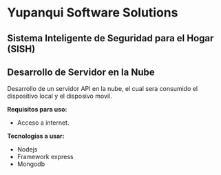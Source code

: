 # Yupanqui Software Solutions
## Sistema Inteligente de Seguridad para el Hogar (SISH)
## Desarrollo de Servidor en la Nube

Desarrollo de un servidor API en la nube, el cual sera consumido el dispositivo local y el disposivo movil.

**Requisitos para uso:**
  - Acceso a internet.

**Tecnologías a usar:**
  - Nodejs
  - Framework express
  - Mongodb



